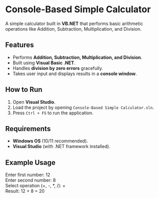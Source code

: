 # Console-Based Simple Calculator


A simple calculator built in **VB.NET** that performs basic arithmetic operations like Addition, Subtraction, Multiplication, and Division.

## Features
- Performs **Addition, Subtraction, Multiplication, and Division**.
- Built using **Visual Basic .NET**.
- Handles **division by zero errors** gracefully.
- Takes user input and displays results in a **console window**.

## How to Run
1. Open **Visual Studio**.
2. Load the project by opening `Console-Based Simple Calculator.sln`.
3. Press `Ctrl + F5` to run the application.

## Requirements
- **Windows OS** (10/11 recommended).
- **Visual Studio** (with .NET framework installed).

## Example Usage
Enter first number: 12  
Enter second number: 8  
Select operation (+, -, *, /): +  
Result: 12 + 8 = 20  
